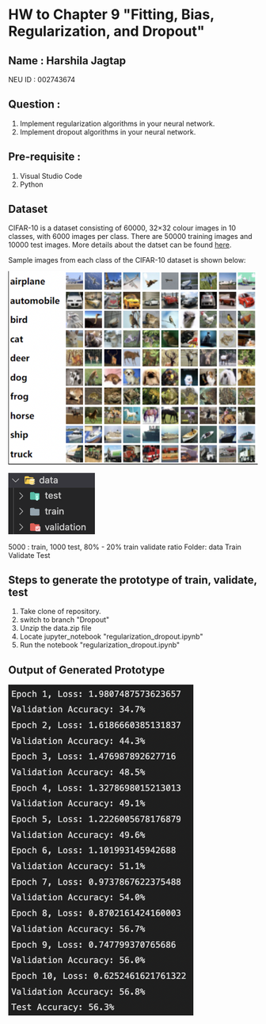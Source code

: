 # HW to Chapter 9 "Fitting, Bias, Regularization, and Dropout"

## Name : Harshila Jagtap 

NEU ID : 002743674 

## Question :

1. Implement regularization algorithms in your neural network.
2. Implement dropout algorithms in your neural network.

## Pre-requisite :

1. Visual Studio Code
2. Python

## Dataset
CIFAR-10 is a dataset consisting of 60000, 32×32 colour images in 10 classes, with 6000 images per class. There are 50000 training images and 10000 test images. More details about the datset can be found [here](https://www.cs.toronto.edu/~kriz/cifar.html).

Sample images from each class of the CIFAR-10 dataset is shown below:


![Dataset](https://github.com/harshilaNEU/Neural_Networks/blob/Training_Sets/Reference_Images/CIFAR-10_dataset.png)

![Dataset](https://github.com/harshilaNEU/Neural_Networks/blob/Dropout/Reference_Images/dataset.png)

5000 : train, 1000 test, 80% - 20% train validate ratio
Folder: data
Train
Validate
Test

## Steps to generate the prototype of train, validate, test

1. Take clone of repository.
2. switch to branch "Dropout"
3. Unzip the data.zip file
4. Locate jupyter_notebook "regularization_dropout.ipynb"
5. Run the notebook "regularization_dropout.ipynb"

## Output of Generated Prototype

![Output](https://github.com/harshilaNEU/Neural_Networks/blob/Dropout/Reference_Images/output.png)


